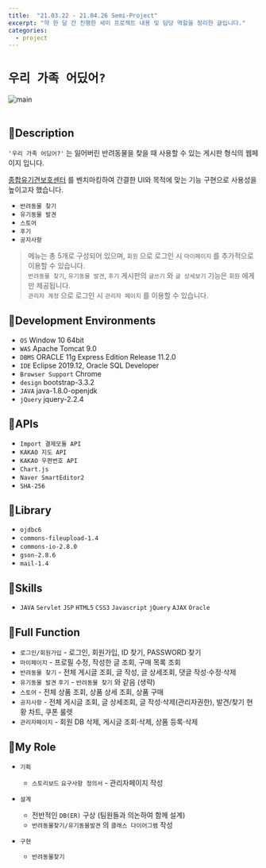 ```yaml
---
title:  "21.03.22 - 21.04.26 Semi-Project"
excerpt: "약 한 달 간 진행한 세미 프로젝트 내용 및 담당 역할을 정리한 글입니다."
categories:
  - project
---
```




# `우리 가족 어딨어?`
![main](https://user-images.githubusercontent.com/73643995/116791580-57675a80-aaf6-11eb-99ff-9bc8a48ffd1d.jpg) <br /><br />

## 🐾Description
`'우리 가족 어딨어?'` 는 잃어버린 반려동물을 찾을 때 사용할 수 있는 게시판 형식의 웹페이지 입니다. <br />

[종합유기견보호센터](https://www.zooseyo.or.kr/zooseyo_or_kr.html?) 를 벤치마킹하여 간결한 UI와 목적에 맞는 기능 구현으로 사용성을 높이고자 했습니다. <br />

+ `반려동물 찾기`
+ `유기동물 발견`
+ `스토어`
+ `후기`
+ `공지사항`

> 메뉴는 총 5개로 구성되어 있으며, `회원` 으로 로그인 시 `마이페이지` 를 추가적으로 이용할 수 있습니다.<br/>
> `반려동물 찾기`, `유기동물 발견`, `후기` 게시판의 `글쓰기` 와 `글 상세보기` 기능은 `회원` 에게만 제공됩니다.<br/>
> `관리자 계정` 으로 로그인 시 `관리자 페이지` 를 이용할 수 있습니다.<br />

## 🐾Development Environments
+ `OS` <span>Window 10 64bit <!-- Mac 확인해보기 -->
+ `WAS` Apache Tomcat 9.0
+ `DBMS` ORACLE 11g Express Edition Release 11.2.0
+ `IDE` Eclipse 2019.12, Oracle SQL Developer
+ `Browser Support` Chrome
+ `design` bootstrap-3.3.2
+ `JAVA` java-1.8.0-openjdk
+ `jQuery` jquery-2.2.4 </span>

## 🐾APIs
+ `Import 결제모듈 API`
+ `KAKAO 지도 API`
+ `KAKAO 우편번호 API`
+ `Chart.js`
+ `Naver SmartEditor2`
+ `SHA-256`

## 🐾Library
+ `ojdbc6`
+ `commons-fileupload-1.4`
+ `commons-io-2.8.0`
+ `gson-2.8.6`
+ `mail-1.4`

## 🐾Skills
+ `JAVA` `Servlet` `JSP` `HTML5` `CSS3` `Javascript` `jQuery` `AJAX` `Oracle`

## 🐾Full Function
+ `로그인/회원가입` - 로그인, 회원가입, ID 찾기, PASSWORD 찾기
+ `마이페이지` - 프로필 수정, 작성한 글 조회, 구매 목록 조회
+ `반려동물 찾기` - 전체 게시글 조회, 글 작성, 글 상세조회, 댓글 작성·수정·삭제
+ `유기동물 발견` `후기` - `반려동물 찾기` 와 같음 (생략)
+ `스토어` - 전체 상품 조회, 상품 상세 조회, 상품 구매
+ `공지사항` - 전체 게시글 조회, 글 상세조회, 글 작성·삭제(관리자권한), 발견/찾기 현황 차트, 쿠폰 룰렛
+ `관리자페이지` - 회원 DB 삭제, 게시글 조회·삭제, 상품 등록·삭제

## 🐾My Role
+ `기획`
  + `스토리보드` `요구사항 정의서` - 관리자페이지 작성

+ `설계`
  + 전반적인 `DB(ER)` 구상 (팀원들과 의논하여 함께 설계)
  + `반려동물찾기/유기동물발견` 의 `클래스 다이어그램` 작성  

+ `구현`
  + `반려동물찾기`


 <!-- 팀을 기준으로 구현한 기능들 -->
<!-- 기능 : 길찾기, 기술 : 지도 api -->
